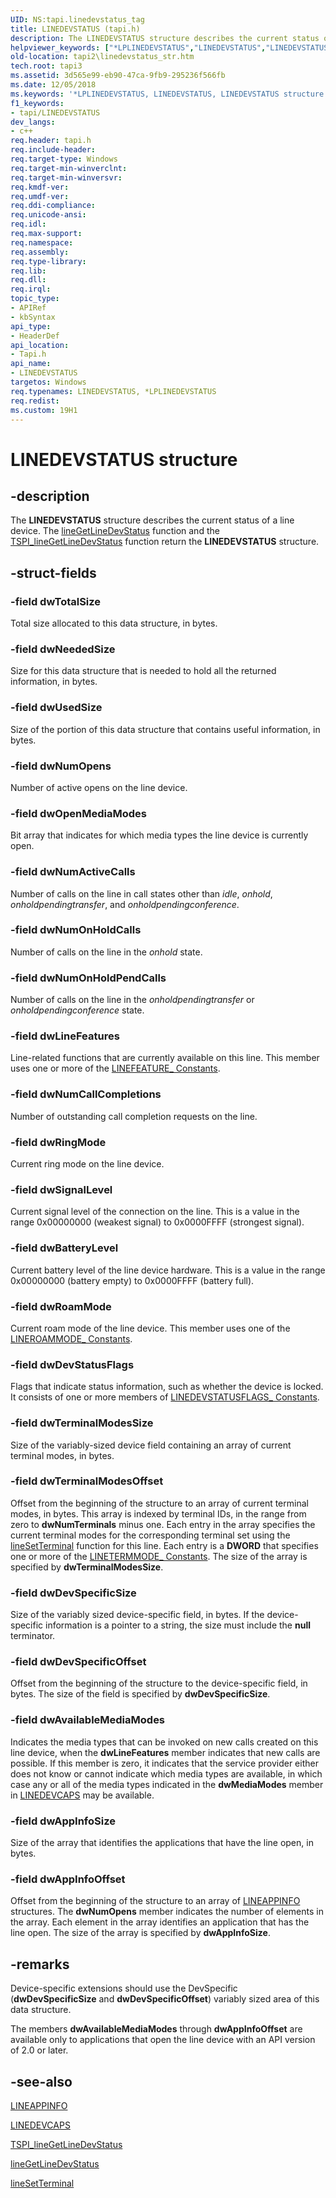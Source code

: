 ```yaml
---
UID: NS:tapi.linedevstatus_tag
title: LINEDEVSTATUS (tapi.h)
description: The LINEDEVSTATUS structure describes the current status of a line device. The lineGetLineDevStatus function and the TSPI_lineGetLineDevStatus function return the LINEDEVSTATUS structure.
helpviewer_keywords: ["*LPLINEDEVSTATUS","LINEDEVSTATUS","LINEDEVSTATUS structure [TAPI 2.2]","LPLINEDEVSTATUS","LPLINEDEVSTATUS structure pointer [TAPI 2.2]","_tapi2_linedevstatus_str","tapi/LINEDEVSTATUS","tapi/LPLINEDEVSTATUS","tapi2.linedevstatus_str"]
old-location: tapi2\linedevstatus_str.htm
tech.root: tapi3
ms.assetid: 3d565e99-eb90-47ca-9fb9-295236f566fb
ms.date: 12/05/2018
ms.keywords: '*LPLINEDEVSTATUS, LINEDEVSTATUS, LINEDEVSTATUS structure [TAPI 2.2], LPLINEDEVSTATUS, LPLINEDEVSTATUS structure pointer [TAPI 2.2], _tapi2_linedevstatus_str, tapi/LINEDEVSTATUS, tapi/LPLINEDEVSTATUS, tapi2.linedevstatus_str'
f1_keywords:
- tapi/LINEDEVSTATUS
dev_langs:
- c++
req.header: tapi.h
req.include-header: 
req.target-type: Windows
req.target-min-winverclnt: 
req.target-min-winversvr: 
req.kmdf-ver: 
req.umdf-ver: 
req.ddi-compliance: 
req.unicode-ansi: 
req.idl: 
req.max-support: 
req.namespace: 
req.assembly: 
req.type-library: 
req.lib: 
req.dll: 
req.irql: 
topic_type:
- APIRef
- kbSyntax
api_type:
- HeaderDef
api_location:
- Tapi.h
api_name:
- LINEDEVSTATUS
targetos: Windows
req.typenames: LINEDEVSTATUS, *LPLINEDEVSTATUS
req.redist: 
ms.custom: 19H1
---
```


# LINEDEVSTATUS structure


## -description


The 
<b>LINEDEVSTATUS</b> structure describes the current status of a line device. The 
<a href="https://docs.microsoft.com/windows/desktop/api/tapi/nf-tapi-linegetlinedevstatus">lineGetLineDevStatus</a> function and the 
<a href="https://docs.microsoft.com/windows/desktop/api/tspi/nf-tspi-tspi_linegetlinedevstatus">TSPI_lineGetLineDevStatus</a> function return the 
<b>LINEDEVSTATUS</b> structure.


## -struct-fields




### -field dwTotalSize

Total size allocated to this data structure, in bytes.


### -field dwNeededSize

Size for this data structure that is needed to hold all the returned information, in bytes.


### -field dwUsedSize

Size of the portion of this data structure that contains useful information, in bytes.


### -field dwNumOpens

Number of active opens on the line device.


### -field dwOpenMediaModes

Bit array that indicates for which media types the line device is currently open.


### -field dwNumActiveCalls

Number of calls on the line in call states other than <i>idle</i>, <i>onhold</i>, <i>onholdpendingtransfer</i>, and <i>onholdpendingconference</i>.


### -field dwNumOnHoldCalls

Number of calls on the line in the <i>onhold</i> state.


### -field dwNumOnHoldPendCalls

Number of calls on the line in the <i>onholdpendingtransfer</i> or <i>onholdpendingconference</i> state.


### -field dwLineFeatures

Line-related functions that are currently available on this line. This member uses one or more of the 
<a href="https://docs.microsoft.com/windows/desktop/Tapi/linefeature--constants">LINEFEATURE_ Constants</a>.


### -field dwNumCallCompletions

Number of outstanding call completion requests on the line.


### -field dwRingMode

Current ring mode on the line device.


### -field dwSignalLevel

Current signal level of the connection on the line. This is a value in the range 0x00000000 (weakest signal) to 0x0000FFFF (strongest signal).


### -field dwBatteryLevel

Current battery level of the line device hardware. This is a value in the range 0x00000000 (battery empty) to 0x0000FFFF (battery full).


### -field dwRoamMode

Current roam mode of the line device. This member uses one of the 
<a href="https://docs.microsoft.com/windows/desktop/Tapi/lineroammode--constants">LINEROAMMODE_ Constants</a>.


### -field dwDevStatusFlags

Flags that indicate status information, such as whether the device is locked. It consists of one or more members of 
<a href="https://docs.microsoft.com/windows/desktop/Tapi/linedevstatusflags--constants">LINEDEVSTATUSFLAGS_ Constants</a>.


### -field dwTerminalModesSize

Size of the variably-sized device field containing an array of current terminal modes, in bytes.


### -field dwTerminalModesOffset

Offset from the beginning of the structure to an array of current terminal modes, in bytes. This array is indexed by terminal IDs, in the range from zero to <b>dwNumTerminals</b> minus one. Each entry in the array specifies the current terminal modes for the corresponding terminal set using the 
<a href="https://docs.microsoft.com/windows/desktop/api/tapi/nf-tapi-linesetterminal">lineSetTerminal</a> function for this line. Each entry is a <b>DWORD</b> that specifies one or more of the 
<a href="https://docs.microsoft.com/windows/desktop/Tapi/linetermmode--constants">LINETERMMODE_ Constants</a>. The size of the array is specified by <b>dwTerminalModesSize</b>.


### -field dwDevSpecificSize

Size of the variably sized device-specific field, in bytes. If the device-specific information is a pointer to a string, the size must include the <b>null</b> terminator. 


### -field dwDevSpecificOffset

Offset from the beginning of the structure to the device-specific field, in bytes. The size of the field is specified by <b>dwDevSpecificSize</b>.


### -field dwAvailableMediaModes

Indicates the media types that can be invoked on new calls created on this line device, when the <b>dwLineFeatures</b> member indicates that new calls are possible. If this member is zero, it indicates that the service provider either does not know or cannot indicate which media types are available, in which case any or all of the media types indicated in the <b>dwMediaModes</b> member in 
<a href="https://docs.microsoft.com/windows/desktop/api/tapi/ns-tapi-linedevcaps">LINEDEVCAPS</a> may be available.


### -field dwAppInfoSize

Size of the array that identifies the applications that have the line open, in bytes.


### -field dwAppInfoOffset

Offset from the beginning of the structure to an array of 
<a href="https://docs.microsoft.com/windows/desktop/api/tapi/ns-tapi-lineappinfo">LINEAPPINFO</a> structures. The <b>dwNumOpens</b> member indicates the number of elements in the array. Each element in the array identifies an application that has the line open. The size of the array is specified by <b>dwAppInfoSize</b>.


## -remarks



Device-specific extensions should use the DevSpecific (<b>dwDevSpecificSize</b> and <b>dwDevSpecificOffset</b>) variably sized area of this data structure.

The members <b>dwAvailableMediaModes</b> through <b>dwAppInfoOffset</b> are available only to applications that open the line device with an API version of 2.0 or later.




## -see-also




<a href="https://docs.microsoft.com/windows/desktop/api/tapi/ns-tapi-lineappinfo">LINEAPPINFO</a>



<a href="https://docs.microsoft.com/windows/desktop/api/tapi/ns-tapi-linedevcaps">LINEDEVCAPS</a>



<a href="https://docs.microsoft.com/windows/desktop/api/tspi/nf-tspi-tspi_linegetlinedevstatus">TSPI_lineGetLineDevStatus</a>



<a href="https://docs.microsoft.com/windows/desktop/api/tapi/nf-tapi-linegetlinedevstatus">lineGetLineDevStatus</a>



<a href="https://docs.microsoft.com/windows/desktop/api/tapi/nf-tapi-linesetterminal">lineSetTerminal</a>
 

 

